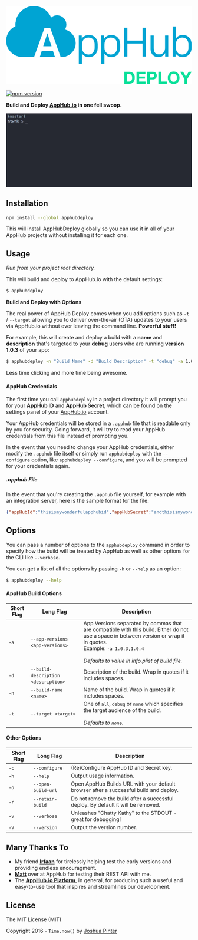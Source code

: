 <img src="readme_assets/apphubdeploy_logo.png" width="667">

[![npm version](https://badge.fury.io/js/apphubdeploy.svg)](https://badge.fury.io/js/apphubdeploy)

**Build and Deploy [AppHub.io][1] in one fell swoop.**

![Screencast](readme_assets/apphubdeploy_screencast.gif)


## Installation

```bash
npm install --global apphubdeploy
```

This will install AppHubDeploy globally so you can use it in all of your AppHub projects without installing it for each one.


## Usage

_Run from your project root directory._

This will build and deploy to AppHub.io with the default settings:

```bash
$ apphubdeploy

```

**Build and Deploy with Options**

The real power of AppHub Deploy comes when you add options such as `-t` / `--target` allowing you to deliver over-the-air (OTA) updates to your users via AppHub.io without ever leaving the command line. **Powerful stuff!**

For example, this will create and deploy a build with a **name** and **description** that's targeted to your **debug** users who are running **version 1.0.3** of your app:

```bash
$ apphubdeploy -n "Build Name" -d "Build Description" -t "debug" -a 1.0.3
```

Less time clicking and more time being awesome.


#### AppHub Credentials

The first time you call `apphubdeploy` in a project directory it will prompt you for your **AppHub ID** and **AppHub Secret**, which can be found on the settings panel of your [AppHub.io][1] account.

Your AppHub credentials will be stored in a `.apphub` file that is readable only by you for security. Going forward, it will try to read your AppHub credentials from this file instead of prompting you.

In the event that you need to change your AppHub credentials, either modify the `.apphub` file itself or simply run `apphubdeploy` with the `--configure` option, like `apphubdeploy --configure`, and you will be prompted for your credentials again.

##### .apphub File

In the event that you're creating the `.apphub` file yourself, for example with an integration server, here is the sample format for the file: 

```json
{"appHubId":"thisismywonderfulapphubid","appHubSecret":"andthisismywonderfulapphubsecretshhhhh"}
```

## Options

You can pass a number of options to the `apphubdeploy` command in order to specify how the build will be treated by AppHub as well as other options for the CLI like `--verbose`.

You can get a list of all the options by passing `-h` or `--help` as an option:

```bash
$ apphubdeploy --help
```


#### AppHub Build Options

Short Flag   | Long Flag                            | Description
-------------|--------------------------------------|------------
`-a`         | `--app-versions <app-versions>`      | App Versions separated by commas that are compatible with this build. Either do not use a space in between version or wrap it in quotes. <br> Example: `-a 1.0.3,1.0.4` <br><br>_Defaults to value in info.plist of build file._
`-d`         | `--build-description <description>`  | Description of the build. Wrap in quotes if it includes spaces.
`-n`         | `--build-name <name>`                | Name of the build. Wrap in quotes if it includes spaces.
`-t`         | `--target <target>`                  | One of `all`, `debug` or `none` which specifies the target audience of the build. <br><br>_Defaults to `none`._


#### Other Options

Short Flag   | Long Flag                            | Description
-------------|--------------------------------------|------------
`-c`         | `--configure`                        | (Re)Configure AppHub ID and Secret key.
`-h`         | `--help`                             | Output usage information.
`-o`         | `--open-build-url`                   | Open AppHub Builds URL with your default browser after a successful build and deploy.
`-r`         | `--retain-build`                     | Do not remove the build after a successful deploy. By default it will be removed.
`-v`         | `--verbose`                          | Unleashes "Chatty Kathy" to the STDOUT - great for debugging!
`-V`         | `--version`                          | Output the version number.


## Many Thanks To

* My friend **[Irfaan][irfaan]** for tirelessly helping test the early versions and providing endless encouragment.
* **[Matt][matt]** over at AppHub for testing their REST API with me.
* The **[AppHub.io Platform][1]**, in general, for producing such a useful and easy-to-use tool that inspires and streamlines our development.


## License

The MIT License (MIT)

Copyright 2016 - `Time.now()` by [Joshua Pinter][joshuapinter]


[1]:            https://apphub.io/
[irfaan]:       https://twitter.com/irfaan
[matt]:         https://twitter.com/m_arbesfeld
[joshuapinter]: https://twitter.com/joshuapinter
